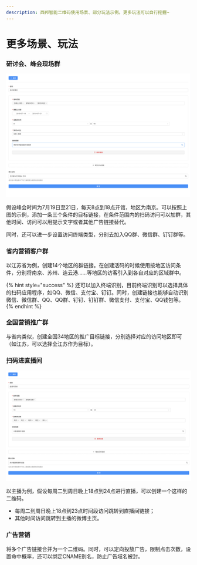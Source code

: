 ```yaml
---
description: 西邦智能二维码使用场景、部分玩法示例。更多玩法可以自行挖掘~
---
```


# 更多场景、玩法

### 研讨会、峰会现场群

![&#x4EE5;&#x5357;&#x4EAC;&#x8F6F;&#x535A;&#x4F1A;&#x4F5C;&#x4E3A;&#x793A;&#x4F8B;](../.gitbook/assets/wx20190711-114318-2x.png)

假设峰会时间为7月19日至21日，每天8点到18点开馆，地区为南京。可以按照上图的示例，添加一条三个条件的目标链接，在条件范围内的扫码访问可以加群，其他时间、访问可以用提示文字或者其他广告链接替代。

同时，还可以进一步设置访问终端类型，分别去加入QQ群、微信群、钉钉群等。

### 省内营销客户群

以江苏省为例，创建14个地区的群链接。在创建活码的时候使用按地区访问条件，分别将南京、苏州、连云港……等地区的访客引入到各自对应的区域群中。

{% hint style="success" %}
还可以加入终端识别，目前终端识别可以选择具体的扫码应用程序，如QQ、微信、支付宝、钉钉。同时，创建链接也能够自动识别微信、微信群、QQ、QQ群、钉钉、钉钉群、微信支付、支付宝、QQ钱包等。
{% endhint %}

### 全国营销推广群

与省内类似，创建全国34地区的推广目标链接，分别选择对应的访问地区即可（如江苏，可以选择全江苏作为目标）。

### 扫码进直播间

![&#x4E3B;&#x64AD;&#x5B9A;&#x5236;&#x4E8C;&#x7EF4;&#x7801;](../.gitbook/assets/wx20190711-120741-2x.png)

以主播为例，假设每周二到周日晚上18点到24点进行直播，可以创建一个这样的二维码。

* 每周二到周日晚上18点到23点时间段访问跳转到直播间链接；
* 其他时间访问跳转到主播的微博主页。

### 广告营销

将多个广告链接合并为一个二维码。同时，可以定向投放广告，限制点击次数，设置命中概率，还可以绑定CNAME别名，防止广告域名被封。





